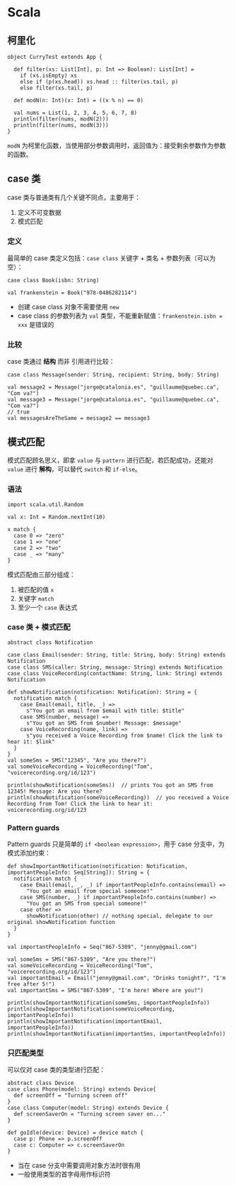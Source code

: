 # Scala

## 柯里化

```
object CurryTest extends App {

  def filter(xs: List[Int], p: Int => Boolean): List[Int] =
    if (xs.isEmpty) xs
    else if (p(xs.head)) xs.head :: filter(xs.tail, p)
    else filter(xs.tail, p)

  def modN(n: Int)(x: Int) = ((x % n) == 0)

  val nums = List(1, 2, 3, 4, 5, 6, 7, 8)
  println(filter(nums, modN(2)))
  println(filter(nums, modN(3)))
}
```

`modN` 为柯里化函数，当使用部分参数调用时，返回值为：接受剩余参数作为参数的函数。

## case 类

case 类与普通类有几个关键不同点，主要用于：

1. 定义不可变数据
2. 模式匹配

### 定义

最简单的 case 类定义包括：`case class` 关键字 + 类名 + 参数列表（可以为空）：

```
case class Book(isbn: String)

val frankenstein = Book("978-0486282114")
```

* 创建 case class 对象不需要使用 `new`
* case class 的参数列表为 `val` 类型，不能重新赋值：`frankenstein.isbn = xxx` 是错误的

### 比较

case 类通过 **结构** 而非 引用进行比较：

```
case class Message(sender: String, recipient: String, body: String)

val message2 = Message("jorge@catalonia.es", "guillaume@quebec.ca", "Com va?")
val message3 = Message("jorge@catalonia.es", "guillaume@quebec.ca", "Com va?")
// true
val messagesAreTheSame = message2 == message3
```

## 模式匹配

模式匹配顾名思义，即拿 `value` 与 `pattern` 进行匹配，若匹配成功，还能对 `value` 进行 **解构**，可以替代 `switch` 和 `if-else`。

### 语法

```
import scala.util.Random

val x: Int = Random.nextInt(10)

x match {
  case 0 => "zero"
  case 1 => "one"
  case 2 => "two"
  case _ => "many"
}
```

模式匹配由三部分组成：

1. 被匹配的值 `x`
2. 关键字 `match`
3. 至少一个 `case` 表达式

### case 类 + 模式匹配

```
abstract class Notification

case class Email(sender: String, title: String, body: String) extends Notification
case class SMS(caller: String, message: String) extends Notification
case class VoiceRecording(contactName: String, link: String) extends Notification

def showNotification(notification: Notification): String = {
  notification match {
    case Email(email, title, _) =>
      s"You got an email from $email with title: $title"
    case SMS(number, message) =>
      s"You got an SMS from $number! Message: $message"
    case VoiceRecording(name, link) =>
      s"you received a Voice Recording from $name! Click the link to hear it: $link"
  }
}
val someSms = SMS("12345", "Are you there?")
val someVoiceRecording = VoiceRecording("Tom", "voicerecording.org/id/123")

println(showNotification(someSms))  // prints You got an SMS from 12345! Message: Are you there?
println(showNotification(someVoiceRecording))  // you received a Voice Recording from Tom! Click the link to hear it: voicerecording.org/id/123
```

### Pattern guards

Pattern guards 只是简单的 `if <boolean expression>`，用于 case 分支中，为模式添加约束：

```
def showImportantNotification(notification: Notification, importantPeopleInfo: Seq[String]): String = {
  notification match {
    case Email(email, _, _) if importantPeopleInfo.contains(email) =>
      "You got an email from special someone!"
    case SMS(number, _) if importantPeopleInfo.contains(number) =>
      "You got an SMS from special someone!"
    case other =>
      showNotification(other) // nothing special, delegate to our original showNotification function
  }
}

val importantPeopleInfo = Seq("867-5309", "jenny@gmail.com")

val someSms = SMS("867-5309", "Are you there?")
val someVoiceRecording = VoiceRecording("Tom", "voicerecording.org/id/123")
val importantEmail = Email("jenny@gmail.com", "Drinks tonight?", "I'm free after 5!")
val importantSms = SMS("867-5309", "I'm here! Where are you?")

println(showImportantNotification(someSms, importantPeopleInfo))
println(showImportantNotification(someVoiceRecording, importantPeopleInfo))
println(showImportantNotification(importantEmail, importantPeopleInfo))
println(showImportantNotification(importantSms, importantPeopleInfo))
```

### 只匹配类型

可以仅对 case 类的类型进行匹配：

```
abstract class Device
case class Phone(model: String) extends Device{
  def screenOff = "Turning screen off"
}
case class Computer(model: String) extends Device {
  def screenSaverOn = "Turning screen saver on..."
}

def goIdle(device: Device) = device match {
  case p: Phone => p.screenOff
  case c: Computer => c.screenSaverOn
}
```

* 当在 case 分支中需要调用对象方法时很有用
* 一般使用类型的首字母用作标识符

